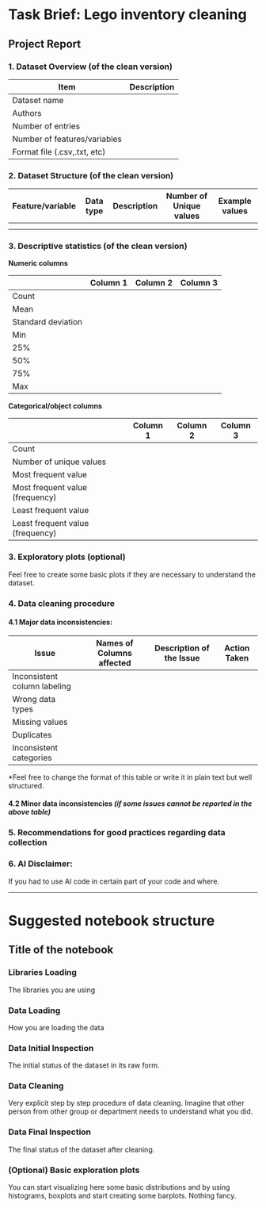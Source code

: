 # Task Brief: Lego inventory cleaning



## Project Report

### 1. Dataset Overview (of the clean version)

| Item                     | Description |
|--------------------------|-------------|
| Dataset name             |             |
| Authors                  |             |
| Number of entries        |             |
| Number of features/variables |         |
| Format file (.csv,.txt, etc) |       |

### 2. Dataset Structure (of the clean version)

| Feature/variable | Data type | Description | Number of Unique values | Example values |
|------------------|-----------|-------------|-------------------------|----------------|
|                  |           |             |                         |                |
|                  |           |             |                         |                |

### 3. Descriptive statistics (of the clean version)

**Numeric columns**

|                     | Column 1 | Column 2 | Column 3 |
|---------------------|----------|----------|----------|
| Count               |          |          |          |
| Mean                |          |          |          |
| Standard deviation  |          |          |          |
| Min                 |          |          |          |
| 25%                 |          |          |          |
| 50%                 |          |          |          |
| 75%                 |          |          |          |
| Max                 |          |          |          |

**Categorical/object columns**

|                             | Column 1 | Column 2 | Column 3 |
|-----------------------------|----------|----------|----------|
| Count                       |          |          |          |
| Number of unique values     |          |          |          |
| Most frequent value         |          |          |          |
| Most frequent value (frequency) |      |          |          |
| Least frequent value        |          |          |          |
| Least frequent value (frequency) |      |          |          |

### 3. Exploratory plots (optional)

Feel free to create some basic plots if they are necessary to understand the dataset.

### 4. Data cleaning procedure

#### 4.1 Major data inconsistencies:

| Issue                     | Names of Columns affected | Description of the Issue | Action Taken |
|---------------------------|---------------------------|--------------------------|--------------|
| Inconsistent column labeling |                       |                          |              |
| Wrong data types          |                           |                          |              |
| Missing values            |                           |                          |              |
| Duplicates                |                           |                          |              |
| Inconsistent categories   |                           |                          |              |

*Feel free to change the format of this table or write it in plain text but well structured.

#### 4.2 Minor data inconsistencies *(if some issues cannot be reported in the above table)*

### 5. Recommendations for good practices regarding data collection

### 6. AI Disclaimer:

If you had to use AI code in certain part of your code and where.

---

# Suggested notebook structure

## Title of the notebook

### Libraries Loading

The libraries you are using

### Data Loading

How you are loading the data

### Data Initial Inspection

The initial status of the dataset in its raw form.

### Data Cleaning

Very explicit step by step procedure of data cleaning. Imagine that other person from other group or department needs to understand what you did.

### Data Final Inspection

The final status of the dataset after cleaning.

### (Optional) Basic exploration plots

You can start visualizing here some basic distributions and by using histograms, boxplots and start creating some barplots. Nothing fancy.